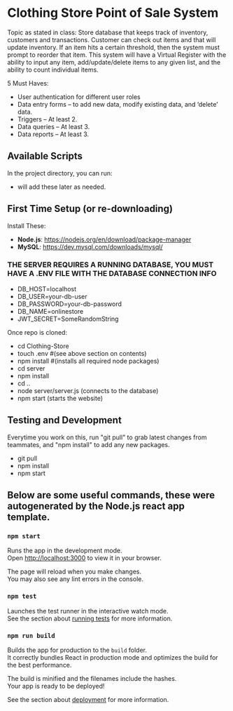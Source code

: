 # Clothing Store Point of Sale System

Topic as stated in class:
Store database that keeps track of inventory, customers and transactions. Customer can check out items and that will update inventory. If an item hits a certain threshold, then the system must prompt to reorder that item. This system will have a Virtual Register with the ability to input any item, add/update/delete items to any given list, and the ability to count individual items.

5 Must Haves:
- User authentication for different user roles
- Data entry forms – to add new data, modify existing data, and ‘delete’ data.
- Triggers – At least 2.
- Data queries – At least 3.
- Data reports – At least 3.

## Available Scripts

In the project directory, you can run:
* will add these later as needed.

## First Time Setup (or re-downloading)

Install These:
- **Node.js**: https://nodejs.org/en/download/package-manager
- **MySQL**: https://dev.mysql.com/downloads/mysql/

### THE SERVER REQUIRES A RUNNING DATABASE, YOU MUST HAVE A .ENV FILE WITH THE DATABASE CONNECTION INFO
- DB_HOST=localhost
- DB_USER=your-db-user
- DB_PASSWORD=your-db-password
- DB_NAME=onlinestore
- JWT_SECRET=SomeRandomString

Once repo is cloned:
- cd Clothing-Store
- touch .env #(see above section on contents)
- npm install #(installs all required node packages)
- cd server
- npm install
- cd ..
- node server/server.js (connects to the database)
- npm start (starts the website)

## Testing and Development

Everytime you work on this, run "git pull" to grab latest changes from teammates, and "npm install" to add any new packages.
- git pull
- npm install
- npm start

## Below are some useful commands, these were autogenerated by the Node.js react app template.
### `npm start` 

Runs the app in the development mode.\
Open [http://localhost:3000](http://localhost:3000) to view it in your browser.

The page will reload when you make changes.\
You may also see any lint errors in the console.

### `npm test`

Launches the test runner in the interactive watch mode.\
See the section about [running tests](https://facebook.github.io/create-react-app/docs/running-tests) for more information.

### `npm run build`

Builds the app for production to the `build` folder.\
It correctly bundles React in production mode and optimizes the build for the best performance.

The build is minified and the filenames include the hashes.\
Your app is ready to be deployed!

See the section about [deployment](https://facebook.github.io/create-react-app/docs/deployment) for more information.
